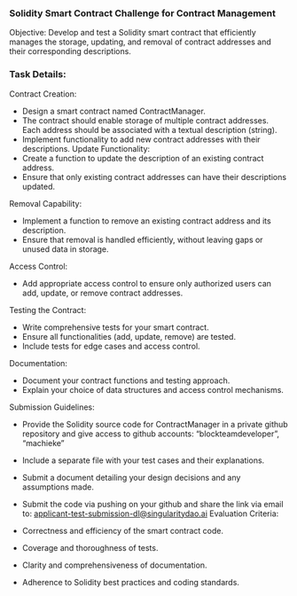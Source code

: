 ### Solidity Smart Contract Challenge for Contract Management

Objective: Develop and test a Solidity smart contract that efficiently manages the
storage, updating, and removal of contract addresses and their corresponding
descriptions.

### Task Details:

Contract Creation:

- Design a smart contract named ContractManager.
- The contract should enable storage of multiple contract addresses. Each
  address should be associated with a textual description (string).
- Implement functionality to add new contract addresses with their
  descriptions.
  Update Functionality:
- Create a function to update the description of an existing contract
  address.
- Ensure that only existing contract addresses can have their descriptions
  updated.

Removal Capability:

- Implement a function to remove an existing contract address and its
  description.
- Ensure that removal is handled efficiently, without leaving gaps or unused
  data in storage.

Access Control:

- Add appropriate access control to ensure only authorized users can add,
  update, or remove contract addresses.

Testing the Contract:

- Write comprehensive tests for your smart contract.
- Ensure all functionalities (add, update, remove) are tested.
- Include tests for edge cases and access control.

Documentation:

- Document your contract functions and testing approach.
- Explain your choice of data structures and access control mechanisms.

Submission Guidelines:

- Provide the Solidity source code for ContractManager in a private github
  repository and give access to github accounts: “blockteamdeveloper”, “machieke”

- Include a separate file with your test cases and their explanations.
- Submit a document detailing your design decisions and any assumptions made.
- Submit the code via pushing on your github and share the link via email to:
  applicant-test-submission-dl@singularitydao.ai
  Evaluation Criteria:
- Correctness and efficiency of the smart contract code.
- Coverage and thoroughness of tests.
- Clarity and comprehensiveness of documentation.
- Adherence to Solidity best practices and coding standards.
